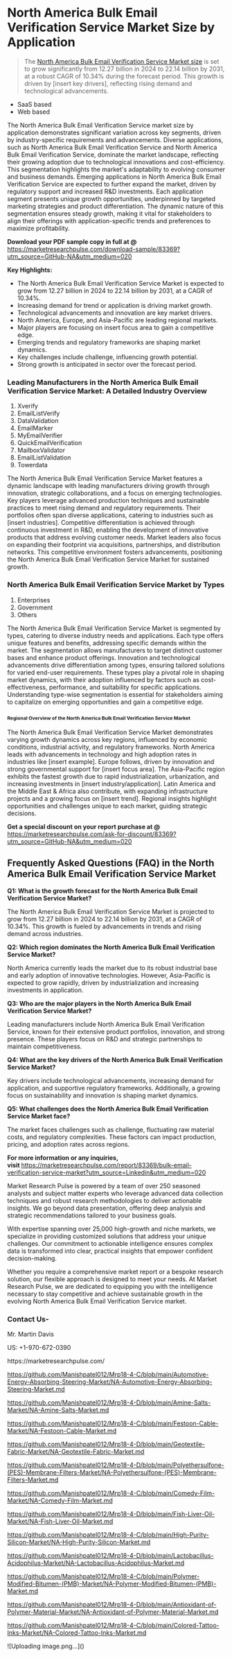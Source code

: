<h1>North America Bulk Email Verification Service Market&nbsp;Size by Application</h1><blockquote><p>The <a href="https://marketresearchpulse.com/download-sample/83369?utm_source=GitHub-NA&amp;utm_medium=020">North America Bulk Email Verification Service Market size</a> is set to grow significantly from 12.27 billion in 2024 to 22.14 billion by 2031, at a robust CAGR of 10.34% during the forecast period. This growth is driven by [insert key drivers], reflecting rising demand and technological advancements.</p></blockquote><ul><li>SaaS based <li> Web based</li></ul><p>The North America Bulk Email Verification Service market size by application demonstrates significant variation across key segments, driven by industry-specific requirements and advancements. Diverse applications, such as North America Bulk Email Verification Service and North America Bulk Email Verification Service, dominate the market landscape, reflecting their growing adoption due to technological innovations and cost-efficiency. This segmentation highlights the market's adaptability to evolving consumer and business demands. Emerging applications in North America Bulk Email Verification Service are expected to further expand the market, driven by regulatory support and increased R&D investments. Each application segment presents unique growth opportunities, underpinned by targeted marketing strategies and product differentiation. The dynamic nature of this segmentation ensures steady growth, making it vital for stakeholders to align their offerings with application-specific trends and preferences to maximize profitability.</p><p><strong>Download your PDF sample copy in full at @ </strong><a href="https://marketresearchpulse.com/download-sample/83369?utm_source=GitHub-NA&amp;utm_medium=020">https://marketresearchpulse.com/download-sample/83369?utm_source=GitHub-NA&amp;utm_medium=020</a></p><p><strong>Key Highlights: </strong></p><ul><li>The North America Bulk Email Verification Service Market is expected to grow from 12.27 billion in 2024 to 22.14 billion by 2031, at a CAGR of 10.34%.</li><li>Increasing demand for trend or application is driving market growth.</li><li>Technological advancements and innovation are key market drivers.</li><li>North America, Europe, and Asia-Pacific are leading regional markets.</li><li>Major players are focusing on insert focus area to gain a competitive edge.</li><li>Emerging trends and regulatory frameworks are shaping market dynamics.</li><li>Key challenges include challenge, influencing growth potential.</li><li>Strong growth is anticipated in sector over the forecast period.</li></ul><h3>Leading Manufacturers in the North America Bulk Email Verification Service Market: A Detailed Industry Overview</h3><ol><li>Xverify</li><li>EmailListVerify</li><li>DataValidation</li><li>EmailMarker</li><li>MyEmailVerifier</li><li>QuickEmailVerification</li><li>MailboxValidator</li><li>EmailListValidation</li><li>Towerdata</li></ol><div class="flex max-w-full flex-col flex-grow"><div class="min-h-8 text-message flex w-full flex-col items-end gap-2 whitespace-normal break-words [.text-message+&amp;]:mt-5" dir="auto" data-message-author-role="assistant" data-message-id="fd8432e4-4910-450d-b182-61b7bfb0a01f" data-message-model-slug="gpt-4o"><div class="flex w-full flex-col gap-1 empty:hidden first:pt-[3px]"><div class="markdown prose w-full break-words dark:prose-invert light"><p>The North America Bulk Email Verification Service Market features a dynamic landscape with leading manufacturers driving growth through innovation, strategic collaborations, and a focus on emerging technologies. Key players leverage advanced production techniques and sustainable practices to meet rising demand and regulatory requirements. Their portfolios often span diverse applications, catering to industries such as [insert industries]. Competitive differentiation is achieved through continuous investment in R&amp;D, enabling the development of innovative products that address evolving customer needs. Market leaders also focus on expanding their footprint via acquisitions, partnerships, and distribution networks. This competitive environment fosters advancements, positioning the North America Bulk Email Verification Service Market for sustained growth.</p></div></div></div></div><h3>North America Bulk Email Verification Service Market by Types</h3><ol><li>Enterprises <li> Government <li> Others</li></ol><div class="flex max-w-full flex-col flex-grow"><div class="min-h-8 text-message flex w-full flex-col items-end gap-2 whitespace-normal break-words [.text-message+&amp;]:mt-5" dir="auto" data-message-author-role="assistant" data-message-id="084470be-0bb7-4664-bddf-5156b4f41249" data-message-model-slug="gpt-4o-mini"><div class="flex w-full flex-col gap-1 empty:hidden first:pt-[3px]"><div class="markdown prose w-full break-words dark:prose-invert light"><p>The North America Bulk Email Verification Service Market is segmented by types, catering to diverse industry needs and applications. Each type offers unique features and benefits, addressing specific demands within the market. The segmentation allows manufacturers to target distinct customer bases and enhance product offerings. Innovation and technological advancements drive differentiation among types, ensuring tailored solutions for varied end-user requirements. These types play a pivotal role in shaping market dynamics, with their adoption influenced by factors such as cost-effectiveness, performance, and suitability for specific applications. Understanding type-wise segmentation is essential for stakeholders aiming to capitalize on emerging opportunities and gain a competitive edge.</p></div></div></div></div><h3><span style="font-size: 11px;">Regional Overview of the North America Bulk Email Verification Service Market</span></h3><div class="flex max-w-full flex-col flex-grow"><div class="min-h-8 text-message flex w-full flex-col items-end gap-2 whitespace-normal break-words [.text-message+&amp;]:mt-5" dir="auto" data-message-author-role="assistant" data-message-id="e9038762-ce64-4e30-91c9-9bd413514231" data-message-model-slug="gpt-4o-mini"><div class="flex w-full flex-col gap-1 empty:hidden first:pt-[3px]"><div class="markdown prose w-full break-words dark:prose-invert light"><p>The North America Bulk Email Verification Service Market demonstrates varying growth dynamics across key regions, influenced by economic conditions, industrial activity, and regulatory frameworks. North America leads with advancements in technology and high adoption rates in industries like [insert example]. Europe follows, driven by innovation and strong governmental support for [insert focus area]. The Asia-Pacific region exhibits the fastest growth due to rapid industrialization, urbanization, and increasing investments in [insert industry/application]. Latin America and the Middle East &amp; Africa also contribute, with expanding infrastructure projects and a growing focus on [insert trend]. Regional insights highlight opportunities and challenges unique to each market, guiding strategic decisions.</p></div></div></div></div><p><strong>Get a special discount on your report purchase at @ </strong><a href="https://marketresearchpulse.com/ask-for-discount/83369?utm_source=GitHub-NA&amp;utm_medium=020">https://marketresearchpulse.com/ask-for-discount/83369?utm_source=GitHub-NA&amp;utm_medium=020</a></p><h2>Frequently Asked Questions (FAQ) in the North America Bulk Email Verification Service Market</h2><p><strong>Q1: What is the growth forecast for the North America Bulk Email Verification Service Market?</strong></p><p>The North America Bulk Email Verification Service Market is projected to grow from 12.27 billion in 2024 to 22.14 billion by 2031, at a CAGR of 10.34%. This growth is fueled by advancements in trends and rising demand across industries.</p><p><strong>Q2: Which region dominates the North America Bulk Email Verification Service Market?</strong></p><p>North America currently leads the market due to its robust industrial base and early adoption of innovative technologies. However, Asia-Pacific is expected to grow rapidly, driven by industrialization and increasing investments in application.</p><p><strong>Q3: Who are the major players in the North America Bulk Email Verification Service Market?</strong></p><p>Leading manufacturers include North America Bulk Email Verification Service, known for their extensive product portfolios, innovation, and strong presence. These players focus on R&amp;D and strategic partnerships to maintain competitiveness.</p><p><strong>Q4: What are the key drivers of the North America Bulk Email Verification Service Market?</strong></p><p>Key drivers include technological advancements, increasing demand for application, and supportive regulatory frameworks. Additionally, a growing focus on sustainability and innovation is shaping market dynamics.</p><p><strong>Q5: What challenges does the North America Bulk Email Verification Service Market face?</strong></p><p>The market faces challenges such as challenge, fluctuating raw material costs, and regulatory complexities. These factors can impact production, pricing, and adoption rates across regions.</p><p><strong>For more information or any inquiries, visit&nbsp;</strong><a href="https://marketresearchpulse.com/report/83369/bulk-email-verification-service-market?utm_source=Linkedin&utm_medium=020">https://marketresearchpulse.com/report/83369/bulk-email-verification-service-market?utm_source=Linkedin&utm_medium=020</a></p><p>Market Research Pulse is powered by a team of over 250 seasoned analysts and subject matter experts who leverage advanced data collection techniques and robust research methodologies to deliver actionable insights. We go beyond data presentation, offering deep analysis and strategic recommendations tailored to your business goals.</p><p>With expertise spanning over 25,000 high-growth and niche markets, we specialize in providing customized solutions that address your unique challenges. Our commitment to actionable intelligence ensures complex data is transformed into clear, practical insights that empower confident decision-making.</p><p>Whether you require a comprehensive market report or a bespoke research solution, our flexible approach is designed to meet your needs. At Market Research Pulse, we are dedicated to equipping you with the intelligence necessary to stay competitive and achieve sustainable growth in the evolving North America Bulk Email Verification Service market.</p><h3><strong>Contact Us-</strong></h3><p>Mr. Martin Davis</p><p>US: +1-970-672-0390</p><p>https://marketresearchpulse.com/</p><p><a href="https://github.com/Manishpatel012/Mrp18-4-C/blob/main/Automotive-Energy-Absorbing-Steering-Market/NA-Automotive-Energy-Absorbing-Steering-Market.md">https://github.com/Manishpatel012/Mrp18-4-C/blob/main/Automotive-Energy-Absorbing-Steering-Market/NA-Automotive-Energy-Absorbing-Steering-Market.md</a></p><p><a href="https://github.com/Manishpatel012/Mrp18-4-D/blob/main/Amine-Salts-Market/NA-Amine-Salts-Market.md">https://github.com/Manishpatel012/Mrp18-4-D/blob/main/Amine-Salts-Market/NA-Amine-Salts-Market.md</a></p><p><a href="https://github.com/Manishpatel012/Mrp18-4-C/blob/main/Festoon-Cable-Market/NA-Festoon-Cable-Market.md">https://github.com/Manishpatel012/Mrp18-4-C/blob/main/Festoon-Cable-Market/NA-Festoon-Cable-Market.md</a></p><p><a href="https://github.com/Manishpatel012/Mrp18-4-D/blob/main/Geotextile-Fabric-Market/NA-Geotextile-Fabric-Market.md">https://github.com/Manishpatel012/Mrp18-4-D/blob/main/Geotextile-Fabric-Market/NA-Geotextile-Fabric-Market.md</a></p><p><a href="https://github.com/Manishpatel012/Mrp18-4-D/blob/main/Polyethersulfone-(PES)-Membrane-Filters-Market/NA-Polyethersulfone-(PES)-Membrane-Filters-Market.md">https://github.com/Manishpatel012/Mrp18-4-D/blob/main/Polyethersulfone-(PES)-Membrane-Filters-Market/NA-Polyethersulfone-(PES)-Membrane-Filters-Market.md</a></p><p><a href="https://github.com/Manishpatel012/Mrp18-4-C/blob/main/Comedy-Film-Market/NA-Comedy-Film-Market.md">https://github.com/Manishpatel012/Mrp18-4-C/blob/main/Comedy-Film-Market/NA-Comedy-Film-Market.md</a></p><p><a href="https://github.com/Manishpatel012/Mrp18-4-D/blob/main/Fish-Liver-Oil-Market/NA-Fish-Liver-Oil-Market.md">https://github.com/Manishpatel012/Mrp18-4-D/blob/main/Fish-Liver-Oil-Market/NA-Fish-Liver-Oil-Market.md</a></p><p><a href="https://github.com/Manishpatel012/Mrp18-4-C/blob/main/High-Purity-Silicon-Market/NA-High-Purity-Silicon-Market.md">https://github.com/Manishpatel012/Mrp18-4-C/blob/main/High-Purity-Silicon-Market/NA-High-Purity-Silicon-Market.md</a></p><p><a href="https://github.com/Manishpatel012/Mrp18-4-D/blob/main/Lactobacillus-Acidophilus-Market/NA-Lactobacillus-Acidophilus-Market.md">https://github.com/Manishpatel012/Mrp18-4-D/blob/main/Lactobacillus-Acidophilus-Market/NA-Lactobacillus-Acidophilus-Market.md</a></p><p><a href="https://github.com/Manishpatel012/Mrp18-4-C/blob/main/Polymer-Modified-Bitumen-(PMB)-Market/NA-Polymer-Modified-Bitumen-(PMB)-Market.md">https://github.com/Manishpatel012/Mrp18-4-C/blob/main/Polymer-Modified-Bitumen-(PMB)-Market/NA-Polymer-Modified-Bitumen-(PMB)-Market.md</a></p><p><a href="https://github.com/Manishpatel012/Mrp18-4-D/blob/main/Antioxidant-of-Polymer-Material-Market/NA-Antioxidant-of-Polymer-Material-Market.md">https://github.com/Manishpatel012/Mrp18-4-D/blob/main/Antioxidant-of-Polymer-Material-Market/NA-Antioxidant-of-Polymer-Material-Market.md</a></p><p><a href="https://github.com/Manishpatel012/Mrp18-4-C/blob/main/Colored-Tattoo-Inks-Market/NA-Colored-Tattoo-Inks-Market.md">https://github.com/Manishpatel012/Mrp18-4-C/blob/main/Colored-Tattoo-Inks-Market/NA-Colored-Tattoo-Inks-Market.md</a></p>
![Uploading image.png…]()
